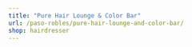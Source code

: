 ```yaml
---
title: "Pure Hair Lounge & Color Bar"
url: /paso-robles/pure-hair-lounge-and-color-bar/
shop: hairdresser
---
```

